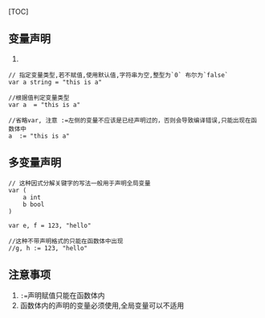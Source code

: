 [TOC]

## 变量声明
1.
```
// 指定变量类型,若不赋值,使用默认值,字符串为空,整型为`0` 布尔为`false`
var a string = "this is a"

//根据值判定变量类型
var a  = "this is a"

//省略var, 注意 :=左侧的变量不应该是已经声明过的，否则会导致编译错误,只能出现在函数体中
a  := "this is a"
```

## 多变量声明
```
// 这种因式分解关键字的写法一般用于声明全局变量
var (
    a int
    b bool
)

var e, f = 123, "hello"

//这种不带声明格式的只能在函数体中出现
//g, h := 123, "hello"

```



## 注意事项
1. `:=`声明赋值只能在函数体内
2. 函数体内的声明的变量必须使用,全局变量可以不适用